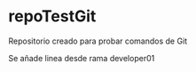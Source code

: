 # repoTestGit


Repositorio creado para probar comandos de Git


Se añade linea desde rama developer01
